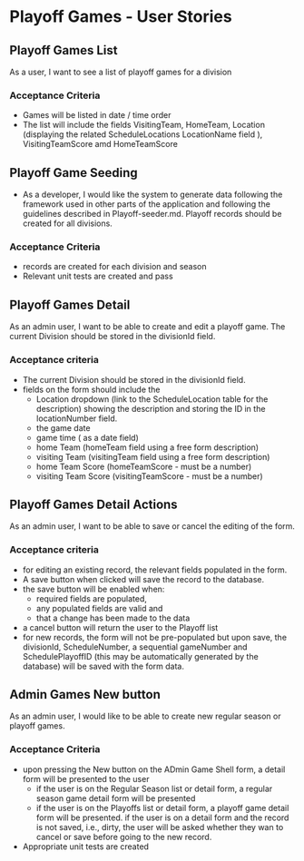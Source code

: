 # Playoff Games - User Stories

## Playoff Games List

As a user, I want to see a list of playoff games for a division

### Acceptance Criteria

- Games will be listed in date / time order
- The list will include the fields VisitingTeam, HomeTeam, Location (displaying the related ScheduleLocations LocationName field ), VisitingTeamScore amd HomeTeamScore

## Playoff Game Seeding

- As a developer, I would like the system to generate data following the framework used in other parts of the application and following the guidelines described in Playoff-seeder.md. Playoff records should be created for all divisions.

### Acceptance Criteria

- records are created for each division and season
- Relevant unit tests are created and pass

## Playoff Games Detail

As an admin user, I want to be able to create and edit a playoff game. The current Division should be stored in the divisionId field.

### Acceptance criteria

- The current Division should be stored in the divisionId field.
- fields on the form should include the
  - Location dropdown (link to the ScheduleLocation table for the description) showing the description and storing the ID in the locationNumber field.
  - the game date
  - game time ( as a date field)
  - home Team (homeTeam field using a free form description)
  - visiting Team (visitingTeam field using a free form description)
  - home Team Score (homeTeamScore - must be a number)
  - visiting Team Score (visitingTeamScore - must be a number)

## Playoff Games Detail Actions

As an admin user, I want to be able to save or cancel the editing of the form.

### Acceptance criteria

- for editing an existing record, the relevant fields populated in the form.
- A save button when clicked will save the record to the database.
- the save button will be enabled when:
  - required fields are populated,
  - any populated fields are valid and
  - that a change has been made to the data
- a cancel button will return the user to the Playoff list
- for new records, the form will not be pre-populated but upon save, the divisionId, ScheduleNumber, a sequential gameNumber and SchedulePlayoffID (this may be automatically generated by the database) will be saved with the form data.

## Admin Games New button

As an admin user, I would like to be able to create new regular season or playoff games.

### Acceptance Criteria

- upon pressing the New button on the ADmin Game Shell form, a detail form will be presented to the user
  - if the user is on the Regular Season list or detail form, a regular season game detail form will be presented
  - if the user is on the Playoffs list or detail form, a playoff game detail form will be presented.
    if the user is on a detail form and the record is not saved, i.e., dirty, the user will be asked whether they wan to cancel or save before going to the new record.
- Appropriate unit tests are created
